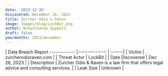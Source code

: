 ```yaml
---
date: '2023-12-26'
discovered: December 26, 2023
title: Zurcher Odio & Raven
image: images/blog/LockBit.png
author: Breachsense Support
draft: false
yearmonths: 2023/december
---
```



| Data Breach Report
------------:     |:-------------:    | :-----:|
| Victim      | zurcherodioraven.com      | 
| Threat Actor      | LockBit      | 
| Date Discovered      | Dec 26, 2023      | 
| Description      | Zurcher Odio & Raven is a law firm that offers legal advice and consulting services.      | 
| Leak Size      | Unknown      | 

